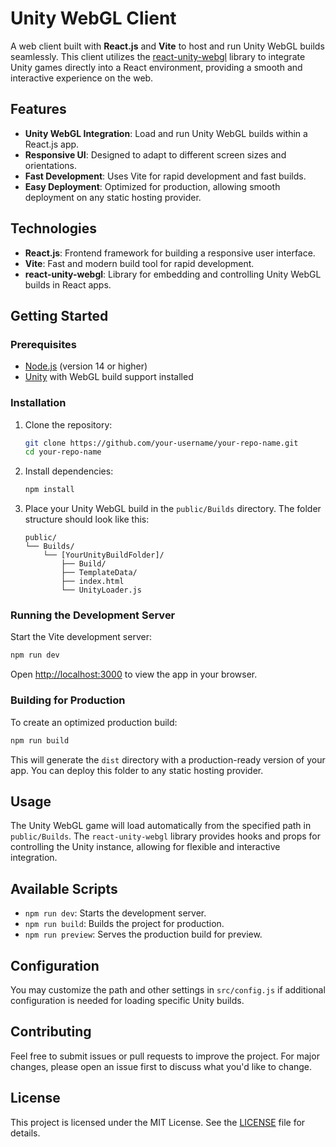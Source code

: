 
# Unity WebGL Client

A web client built with **React.js** and **Vite** to host and run Unity WebGL builds seamlessly. This client utilizes the [react-unity-webgl](https://github.com/elraccoone/react-unity-webgl) library to integrate Unity games directly into a React environment, providing a smooth and interactive experience on the web.

## Features

- **Unity WebGL Integration**: Load and run Unity WebGL builds within a React.js app.
- **Responsive UI**: Designed to adapt to different screen sizes and orientations.
- **Fast Development**: Uses Vite for rapid development and fast builds.
- **Easy Deployment**: Optimized for production, allowing smooth deployment on any static hosting provider.

## Technologies

- **React.js**: Frontend framework for building a responsive user interface.
- **Vite**: Fast and modern build tool for rapid development.
- **react-unity-webgl**: Library for embedding and controlling Unity WebGL builds in React apps.

## Getting Started

### Prerequisites

- [Node.js](https://nodejs.org/) (version 14 or higher)
- [Unity](https://unity.com/) with WebGL build support installed

### Installation

1. Clone the repository:

   ```bash
   git clone https://github.com/your-username/your-repo-name.git
   cd your-repo-name
   ```

2. Install dependencies:

   ```bash
   npm install
   ```

3. Place your Unity WebGL build in the `public/Builds` directory. The folder structure should look like this:

   ```plaintext
   public/
   └── Builds/
       └── [YourUnityBuildFolder]/
           ├── Build/
           ├── TemplateData/
           ├── index.html
           └── UnityLoader.js
   ```

### Running the Development Server

Start the Vite development server:

```bash
npm run dev
```

Open [http://localhost:3000](http://localhost:3000) to view the app in your browser.

### Building for Production

To create an optimized production build:

```bash
npm run build
```

This will generate the `dist` directory with a production-ready version of your app. You can deploy this folder to any static hosting provider.

## Usage

The Unity WebGL game will load automatically from the specified path in `public/Builds`. The `react-unity-webgl` library provides hooks and props for controlling the Unity instance, allowing for flexible and interactive integration.

## Available Scripts

- `npm run dev`: Starts the development server.
- `npm run build`: Builds the project for production.
- `npm run preview`: Serves the production build for preview.

## Configuration

You may customize the path and other settings in `src/config.js` if additional configuration is needed for loading specific Unity builds.

## Contributing

Feel free to submit issues or pull requests to improve the project. For major changes, please open an issue first to discuss what you'd like to change.

## License

This project is licensed under the MIT License. See the [LICENSE](LICENSE) file for details.
